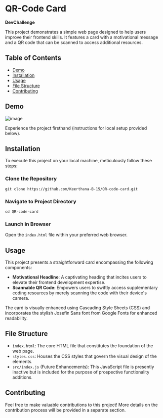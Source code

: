 # QR-Code Card

**DevChallenge**

This project demonstrates a simple web page designed to help users improve their frontend skills. It features a card with a motivational message and a QR code that can be scanned to access additional resources.

## Table of Contents

- [Demo](#demo)
- [Installation](#installation)
- [Usage](#usage)
- [File Structure](#file-structure)
- [Contributing](#contributing)

## Demo

![image](https://github.com/Keerthana-B-15/QR-code-card/assets/150902262/64e84eb9-dfed-4de2-aec0-ddcd8efb43de)
  
Experience the project firsthand (instructions for local setup provided below).

## Installation

To execute this project on your local machine, meticulously follow these steps:

### Clone the Repository

    git clone https://github.com/Keerthana-B-15/QR-code-card.git

### Navigate to Project Directory

    cd QR-code-card

### Launch in Browser

Open the `index.html` file within your preferred web browser.

## Usage

This project presents a straightforward card encompassing the following components:

- **Motivational Headline**: A captivating heading that incites users to elevate their frontend development expertise.
- **Scannable QR Code**: Empowers users to swiftly access supplementary coding resources by merely scanning the code with their device's camera.

The card is visually enhanced using Cascading Style Sheets (CSS) and incorporates the stylish Josefin Sans font from Google Fonts for enhanced readability.

## File Structure

- `index.html`: The core HTML file that constitutes the foundation of the web page.
- `styles.css`: Houses the CSS styles that govern the visual design of the elements.
- `src/index.js` (Future Enhancements): This JavaScript file is presently inactive but is included for the purpose of prospective functionality additions.
    
## Contributing

Feel free to make valuable contributions to this project! More details on the contribution process will be provided in a separate section.
